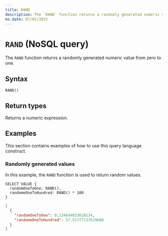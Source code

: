 ```yaml
---
title: RAND
description: The `RAND` function returns a randomly generated numeric value from zero to one.
ms.date: 07/02/2025
---
```


# `RAND` (NoSQL query)

The `RAND` function returns a randomly generated numeric value from zero to one.

## Syntax

```nosql
RAND()
```

## Return types

Returns a numeric expression.

## Examples

This section contains examples of how to use this query language construct.

### Randomly generated values

In this example, the `RAND` function is used to return random values.

```nosql
SELECT VALUE {
  randomOneToOne: RAND(),
  randomeOneToHundred: RAND() * 100
}
```

```json
[
  {
    "randomOneToOne": 0.134644033620134,
    "randomeOneToHundred": 57.51777137629688
  }
]
```
